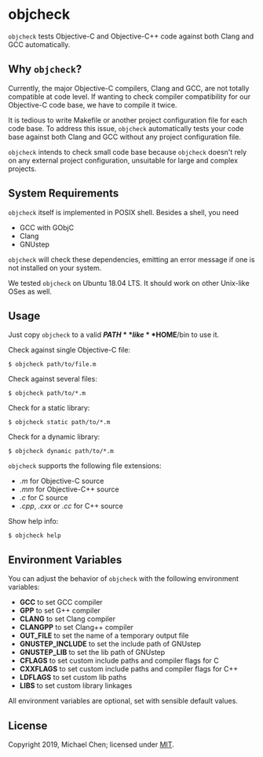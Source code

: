 # objcheck

`objcheck` tests Objective-C and Objective-C++ code against both Clang and GCC automatically.

## Why `objcheck`?

Currently, the major Objective-C compilers, Clang and GCC, are not totally compatible at code level. If wanting to check compiler compatibility for our Objective-C code base, we have to compile it twice.

It is tedious to write Makefile or another project configuration file for each code base. To address this issue, `objcheck` automatically tests your code base against both Clang and GCC without any project configuration file.

`objcheck` intends to check small code base because `objcheck` doesn't rely on any external project configuration, unsuitable for large and complex projects.

## System Requirements

`objcheck` itself is implemented in POSIX shell. Besides a shell, you need

* GCC with GObjC
* Clang
* GNUstep

`objcheck` will check these dependencies, emitting an error message if one is not installed on your system.

We tested `objcheck` on Ubuntu 18.04 LTS. It should work on other Unix-like OSes as well.

## Usage

Just copy `objcheck` to a valid **$PATH** like **$HOME**/bin to use it.

Check against single Objective-C file:

```
$ objcheck path/to/file.m
```

Check against several files:

```
$ objcheck path/to/*.m
```

Check for a static library:

```
$ objcheck static path/to/*.m
```

Check for a dynamic library:

```
$ objcheck dynamic path/to/*.m
```

`objcheck` supports the following file extensions:

* *.m* for Objective-C source
* *.mm* for Objective-C++ source
* *.c* for C source
* *.cpp*, *.cxx* or *.cc* for C++ source

Show help info:

```
$ objcheck help
```

## Environment Variables

You can adjust the behavior of `objcheck` with the following environment variables:

* **GCC** to set GCC compiler
* **GPP** to set G++ compiler
* **CLANG** to set Clang compiler
* **CLANGPP** to set Clang++ compiler
* **OUT_FILE** to set the name of a temporary output file
* **GNUSTEP_INCLUDE** to set the include path of GNUstep
* **GNUSTEP_LIB** to set the lib path of GNUstep
* **CFLAGS** to set custom include paths and compiler flags for C
* **CXXFLAGS** to set custom include paths and compiler flags for C++
* **LDFLAGS** to set custom lib paths
* **LIBS** to set custom library linkages

All environment variables are optional, set with sensible default values.

## License

Copyright 2019, Michael Chen; licensed under [MIT](https://opensource.org/licenses/MIT).
